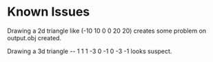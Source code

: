 # Known Issues

Drawing a 2d triangle like (-10 10 0 0 20 20) creates some problem on output.obj created.

Drawing a 3d triangle -- 1 1 1 -3 0 -1 0 -3 -1 looks suspect. 
